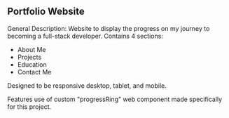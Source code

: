 ## Portfolio Website

General Description: Website to display the progress on my journey to becoming a full-stack developer. Contains 4 sections:

- About Me
- Projects
- Education
- Contact Me

Designed to be responsive desktop, tablet, and mobile.

Features use of custom "progressRing" web component made specifically for this project.
